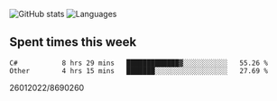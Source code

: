 ![GitHub stats](https://github-readme-stats.vercel.app/api?username=emipa606&theme=github_dark&show_icons=true) 
![Languages](https://github-readme-stats.vercel.app/api/top-langs/?username=emipa606&theme=github_dark&layout=compact)

## Spent times this week
<!--START_SECTION:waka-->

```text
C#           8 hrs 29 mins   █████████████▓░░░░░░░░░░░   55.26 %
Other        4 hrs 15 mins   ███████░░░░░░░░░░░░░░░░░░   27.69 %
```

<!--END_SECTION:waka-->


26012022/8690260
